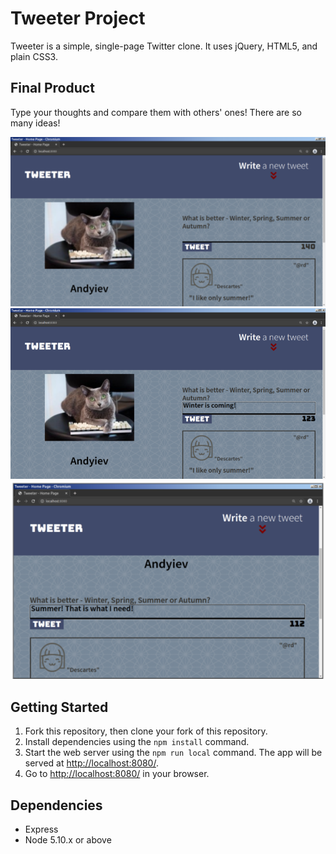 # Tweeter Project

Tweeter is a simple, single-page Twitter clone.
It uses jQuery, HTML5, and plain CSS3.

## Final Product
Type your thoughts and compare them with others' ones!
There are so many ideas!

!["Tweeter - main page."](https://github.com/Andyiev/tweeter/blob/master/public/images/Tweeter-mainpage.png)
!["Tweeter - type and tweet! (big screen)"](https://github.com/Andyiev/tweeter/blob/master/public/images/Tweeter-typeandtweet.png)
!["Tweeter - type and tweet! (small screen)"](https://github.com/Andyiev/tweeter/blob/master/public/images/Tweeter-typeandtweetsmall.png)


## Getting Started

1. Fork this repository, then clone your fork of this repository.
2. Install dependencies using the `npm install` command.
3. Start the web server using the `npm run local` command. The app will be served at <http://localhost:8080/>.
4. Go to <http://localhost:8080/> in your browser.

## Dependencies

- Express
- Node 5.10.x or above
